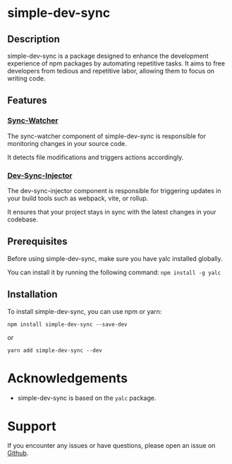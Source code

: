 # simple-dev-sync

## Description

simple-dev-sync is a package designed to enhance the development experience of npm packages by automating repetitive tasks. It aims to free developers from tedious and repetitive labor, allowing them to focus on writing code.

## Features

### [Sync-Watcher](./packages/sync-watcher/README.md)
The sync-watcher component of simple-dev-sync is responsible for monitoring changes in your source code.

It detects file modifications and triggers actions accordingly.

### [Dev-Sync-Injector](./packages/dev-sync-injector/README.md)
The dev-sync-injector component is responsible for triggering updates in your build tools such as webpack, vite, or rollup.

It ensures that your project stays in sync with the latest changes in your codebase.

## Prerequisites

Before using simple-dev-sync, make sure you have yalc installed globally. 

You can install it by running the following command: `npm install -g yalc`



## Installation

To install simple-dev-sync, you can use npm or yarn:

`npm install simple-dev-sync --save-dev`

or

`yarn add simple-dev-sync --dev`

# Acknowledgements
- simple-dev-sync is based on the `yalc` package.

# Support
If you encounter any issues or have questions, please open an issue on [Github](https://github.com/Sinpo96/simple-dev-sync/).
